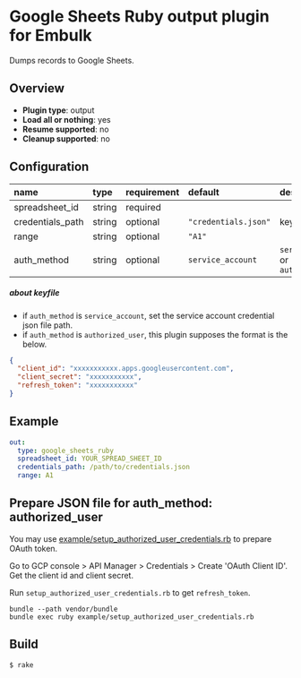 # Google Sheets Ruby output plugin for Embulk

Dumps records to Google Sheets.

## Overview

- **Plugin type**: output
- **Load all or nothing**: yes
- **Resume supported**: no
- **Cleanup supported**: no

## Configuration

| name             | type   | requirement | default              | description                            |
| :--------------- | :----- | :---------- | :------------------- | :------------------------------------- |
| spreadsheet_id   | string | required    |                      |                                        |
| credentials_path | string | optional    | `"credentials.json"` | keyfile path                           |
| range            | string | optional    | `"A1"`               |                                        |
| auth_method      | string | optional    | `service_account`    | `service_account` or `authorized_user` |

##### about keyfile

- if `auth_method` is `service_account`, set the service account credential json file path.
- if `auth_method` is `authorized_user`, this plugin supposes the format is the below.

```json
{
  "client_id": "xxxxxxxxxxx.apps.googleusercontent.com",
  "client_secret": "xxxxxxxxxxx",
  "refresh_token": "xxxxxxxxxxx"
}
```

## Example

```yaml
out:
  type: google_sheets_ruby
  spreadsheet_id: YOUR_SPREAD_SHEET_ID
  credentials_path: /path/to/credentials.json
  range: A1
```

## Prepare JSON file for auth_method: authorized_user

You may use [example/setup_authorized_user_credentials.rb](example/setup_authorized_user_credentials.rb) to prepare OAuth token.

Go to GCP console > API Manager > Credentials > Create 'OAuth Client ID'. Get the client id and client secret.

Run `setup_authorized_user_credentials.rb` to get `refresh_token`.

```
bundle --path vendor/bundle
bundle exec ruby example/setup_authorized_user_credentials.rb
```

## Build

```
$ rake
```
